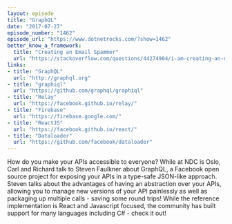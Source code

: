 ```yaml
---
layout: episode
title: "GraphQL"
date: "2017-07-27"
episode_number: "1462"
episode_url: "https://www.dotnetrocks.com/?show=1462"
better_know_a_framework:
  title: "Creating an Email Spammer"
  url: "https://stackoverflow.com/questions/44274904/i-am-creating-an-email-spammer-for-an-outstanding-cause"
links:
- title: "GraphQL"
  url: "http://graphql.org"
- title: "graphiql"
  url: "https://github.com/graphql/graphiql"
- title: "Relay"
  url: "https://facebook.github.io/relay/"
- title: "Firebase"
  url: "https://firebase.google.com/"
- title: "ReactJS"
  url: "https://facebook.github.io/react/"
- title: "Dataloader"
  url: "https://github.com/facebook/dataloader"
---
```


How do you make your APIs accessible to everyone? While at NDC is Oslo, Carl and Richard talk to Steven Faulkner about GraphQL, a Facebook open source project for exposing your APIs in a type-safe JSON-like approach. Steven talks about the advantages of having an abstraction over your APIs, allowing you to manage new versions of your API painlessly as well as packaging up multiple calls - saving some round trips! While the reference implementation is React and Javascript focused, the community has built support for many languages including C# - check it out!
